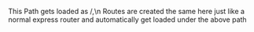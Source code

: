 This Path gets loaded as /,\n
Routes are created the same here just like a normal express router and automatically get loaded under the above path